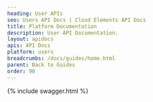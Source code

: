 ```yaml
---
heading: User APIs
seo: Users API Docs | Cloud Elements API Docs
title: Platform Documentation
description: User API Documentation.
layout: apidocs
apis: API Docs
platform: users
breadcrumbs: /docs/guides/home.html
parent: Back to Guides
order: 90
---
```


{% include swagger.html %}
